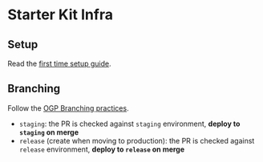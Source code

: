 # Starter Kit Infra

## Setup

Read the [first time setup guide](./docs/first-time-setup.md).

## Branching

Follow the [OGP Branching practices](https://github.com/opengovsg/engineering-practices/blob/develop/source-control/branching.md).

- `staging`: the PR is checked against `staging` environment, **deploy to `staging` on merge**
- `release` (create when moving to production): the PR is checked against `release` environment, **deploy to `release` on merge**
